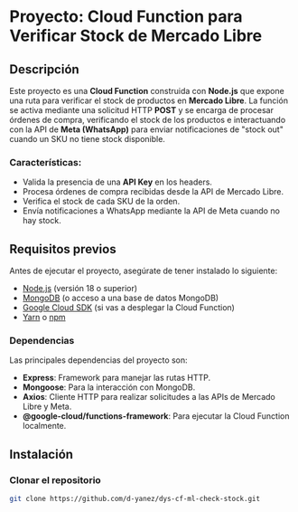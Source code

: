 # Proyecto: Cloud Function para Verificar Stock de Mercado Libre

## Descripción

Este proyecto es una **Cloud Function** construida con **Node.js** que expone una ruta para verificar el stock de productos en **Mercado Libre**. La función se activa mediante una solicitud HTTP **POST** y se encarga de procesar órdenes de compra, verificando el stock de los productos e interactuando con la API de **Meta (WhatsApp)** para enviar notificaciones de "stock out" cuando un SKU no tiene stock disponible.

### Características:
- Valida la presencia de una **API Key** en los headers.
- Procesa órdenes de compra recibidas desde la API de Mercado Libre.
- Verifica el stock de cada SKU de la orden.
- Envía notificaciones a WhatsApp mediante la API de Meta cuando no hay stock.

## Requisitos previos

Antes de ejecutar el proyecto, asegúrate de tener instalado lo siguiente:

- [Node.js](https://nodejs.org) (versión 18 o superior)
- [MongoDB](https://www.mongodb.com/) (o acceso a una base de datos MongoDB)
- [Google Cloud SDK](https://cloud.google.com/sdk/docs/install) (si vas a desplegar la Cloud Function)
- [Yarn](https://classic.yarnpkg.com/en/docs/install/#mac-stable) o [npm](https://www.npmjs.com/)

### Dependencias

Las principales dependencias del proyecto son:
- **Express**: Framework para manejar las rutas HTTP.
- **Mongoose**: Para la interacción con MongoDB.
- **Axios**: Cliente HTTP para realizar solicitudes a las APIs de Mercado Libre y Meta.
- **@google-cloud/functions-framework**: Para ejecutar la Cloud Function localmente.

## Instalación

### Clonar el repositorio

```bash
git clone https://github.com/d-yanez/dys-cf-ml-check-stock.git

